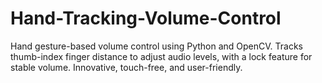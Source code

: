 # Hand-Tracking-Volume-Control
Hand gesture-based volume control using Python and OpenCV. Tracks thumb-index finger distance to adjust audio levels, with a lock feature for stable volume. Innovative, touch-free, and user-friendly.
